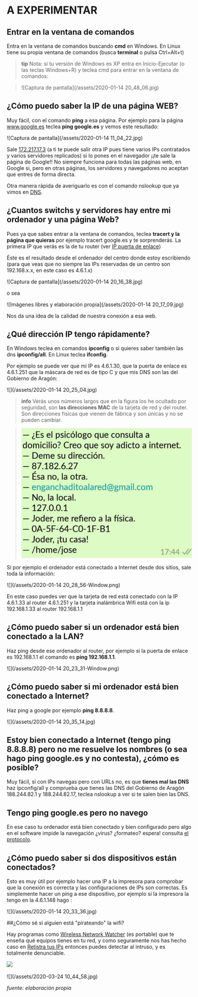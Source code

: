 # A EXPERIMENTAR

## Entrar en la ventana de comandos

Entra en la ventana de comandos buscando **cmd** en Windows. En Linux tiene su propia ventana de comandos (busca **terminal** o pulsa Ctrl+Alt+t)

>**tip**
>Nota: si tu versión de Windows es XP entra en Inicio-Ejecutar (o las teclas Windows+R) y teclea cmd para entrar en la ventana de comandos:

>![Captura de pantalla](/assets/2020-01-14 20_48_06.jpg)

## ¿Cómo puedo saber la IP de una página WEB?

Muy fácil, con el comando **ping** a esa página. Por ejemplo para la página www.google.es teclea **ping google.es** y vemos este resultado:

![Captura de pantalla](/assets/2020-01-14 11_04_22.jpg)

Sale [172.217.17.3](http://172.217.17.3) (a ti te puede salir otra IP pues tiene varios IPs contratados y varios servidores replicados) si lo pones en el navegador ¡¡te sale la página de Google!! No siempre funciona para todas las páginas web, en Google si, pero en otras páginas, los servidores y navegadores no aceptan que entres de forma directa.

Otra manera rápida de averiguarlo es con el comando nslookup que ya vimos en [DNS](/dns.md).

## ¿Cuantos switchs y servidores hay entre mi ordenador y una página Web?

Pues ya que sabes entrar a la ventana de comandos, teclea **tracert y la página que quieras** por ejemplo tracert google.es y te sorprenderás. La primera IP que verás es la de tu router (ver [IP puerta de enlace](/protocolos.md))

Éste es el resultado desde el ordenador del centro donde estoy escribiendo (para que veas que no siempre las IPs reservadas de un centro son 192.168.x.x, en este caso es 4.6.1.x)

![Captura de pantalla](/assets/2020-01-14 20_16_38.jpg)

o sea

![Imágenes libres y elaboración propia](/assets/2020-01-14 20_17_09.jpg)

Nos da una idea de la calidad de nuestra conexión a esa web.

## ¿Qué dirección IP tengo rápidamente?

En Windows teclea en comandos **ipconfig** o si quieres saber también las dns **ipconfig/all**. En Linux teclea **ifconfig**.

Por ejemplo se puede ver que mi IP es 4.6.1.30, que la puerta de enlace es 4.6.1.251 que la máscara de red es de tipo C y que mis DNS son las del Gobierno de Aragón:

![](/assets/2020-01-14 20_25_04.jpg)

>**info**
>Verás unos números largos que en la figura los he ocultado por seguridad, son **las direcciones MAC** de la tarjeta de red y del router. Son direcciones físicas que vienen de fábrica y son únicas y no se pueden cambiar.

>![](/assets/meme-ip.jpg)

Si por ejemplo el ordenador está conectado a Internet desde dos sitios, sale toda la información:

![](/assets/2020-01-14 20_28_56-Window.png)

En este caso puedes ver que la tarjeta de red está conectado con la IP 4.6.1.33 al router 4.6.1.251 y la tarjeta inalámbrica Wifi está con la ip 192.168.1.33 al router 192.168.1.1

## ¿Cómo puedo saber si un ordenador está bien conectado a la LAN?

Haz ping desde ese ordenador al router, por ejemplo si la puerta de enlace es 192.168.1.1 el comando es **ping 192.168.1.1**.

![](/assets/2020-01-14 20_23_31-Window.png)

## ¿Cómo puedo saber si mi ordenador está bien conectado a Internet?

Haz ping a google por ejemplo **ping 8.8.8.8**.

![](/assets/2020-01-14 20_35_14.jpg)

## Estoy bien conectado a Internet (tengo ping 8.8.8.8) pero no me resuelve los nombres (o sea hago ping google.es y no contesta), ¿cómo es posible?

Muy fácil, si con IPs navegas pero con URLs no, es que **tienes mal las DNS** haz ipconfig/all y comprueba que tienes las DNS del Gobierno de Aragón 188.244.82.1 y 188.244.82.17, teclea nslookup a ver si te salen bien las DNS.

## Tengo ping google.es pero no navego
En ese caso tu ordenador está bien conectado y bien configurado pero algo en el software impide la navegación ¿virus? ¿formateo? espera! consulta [el protocolo](/problemas-que-hago.md).

## ¿Cómo puedo saber si dos dispositivos están conectados?

Esto es muy útil por ejemplo hacer una IP a la impresora para comprobar que la conexión es correcta y las configuraciones de IPs son correctas. Es simplemente hacer un ping a ese dispositivo, por ejemplo si la impresora la tengo en la 4.6.1.148 hago :

![](/assets/2020-01-14 20_33_36.jpg)

##¿Cómo sé si alguien está "pirateando" la wifi?

Hay programas como [Wireless Network Watcher](https://www.nirsoft.net/utils/wireless_network_watcher.html) (es portable) que te enseña qué equipos tienes en tu red, y como seguramente nos has hecho caso en [Retistra tus IPs](/redes/ips.md) entonces puedes detectar al intruso, y es totalmente denunciable.

![](https://www.nirsoft.net/utils/wnetwatcher.gif)

![](/assets/2020-03-24 10_44_58.jpg)

*fuente: elaboración propia*
